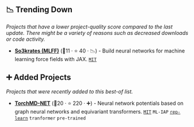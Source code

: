## 📉 Trending Down

_Projects that have a lower project-quality score compared to the last update. There might be a variety of reasons such as decreased downloads or code activity._

- <b><a href="https://github.com/thorben-frank/mlff">So3krates (MLFF)</a></b> (🥈11 ·  ⭐ 40 · 📉) - Build neural networks for machine learning force fields with JAX. <code><a href="http://bit.ly/34MBwT8">MIT</a></code>

## ➕ Added Projects

_Projects that were recently added to this best-of list._

- <b><a href="https://github.com/torchmd/torchmd-net">TorchMD-NET</a></b> (🥈20 ·  ⭐ 220 · ➕) - Neural network potentials based on graph neural networks and equivariant transformers. <code><a href="http://bit.ly/34MBwT8">MIT</a></code> <code>ML-IAP</code> <a href="https://en.wikipedia.org/wiki/Feature_learning"><code>rep-learn</code></a> <code>tranformer</code> <code>pre-trained</code>

